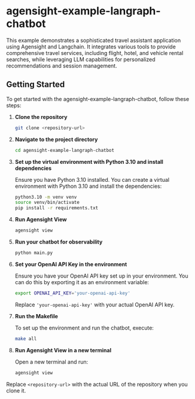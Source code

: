 # agensight-example-langraph-chatbot
This example demonstrates a sophisticated travel assistant application using Agensight and Langchain. It integrates various tools to provide comprehensive travel services, including flight, hotel, and vehicle rental searches, while leveraging LLM capabilities for personalized recommendations and session management.

## Getting Started

To get started with the agensight-example-langraph-chatbot, follow these steps:

1. **Clone the repository**
   ```bash
   git clone <repository-url>
   ```

2. **Navigate to the project directory**
   ```bash
   cd agensight-example-langraph-chatbot
   ```

3. **Set up the virtual environment with Python 3.10 and install dependencies**
   
   Ensure you have Python 3.10 installed. You can create a virtual environment with Python 3.10 and install the dependencies:
   ```bash
   python3.10 -m venv venv
   source venv/bin/activate
   pip install -r requirements.txt
   ```

4. **Run Agensight View**
   ```bash
   agensight view
   ```

5. **Run your chatbot for observability**
   ```bash
   python main.py
   ```

6. **Set your OpenAI API Key in the environment**
   
   Ensure you have your OpenAI API key set up in your environment. You can do this by exporting it as an environment variable:
   ```bash
   export OPENAI_API_KEY='your-openai-api-key'
   ```
   Replace `'your-openai-api-key'` with your actual OpenAI API key.

7. **Run the Makefile**
   
   To set up the environment and run the chatbot, execute:
   ```bash
   make all
   ```

8. **Run Agensight View in a new terminal**
   
   Open a new terminal and run:
   ```bash
   agensight view
   ```

Replace `<repository-url>` with the actual URL of the repository when you clone it.

